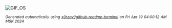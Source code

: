 <div align="justify">
<picture>
    <source media="(prefers-color-scheme: dark)" srcset="https://i.ibb.co/2hMX1GP/output-gif.gif">
    <source media="(prefers-color-scheme: light)" srcset="https://i.ibb.co/2hMX1GP/output-gif.gif">
    <img alt="GIF_OS" src="https://i.ibb.co/2hMX1GP/output-gif.gif">
</picture>

<sub><i>Generated automatically using [x0rzavi/github-readme-terminal](https://github.com/x0rzavi/github-readme-terminal) on Fri Apr 19 04:00:12 AM MSK 2024</i></sub>

</div>

<!-- Image deletion URL: https://ibb.co/yPkLcH5/07d5aa1d6fefc4786e1868cfa724ffcc -->
